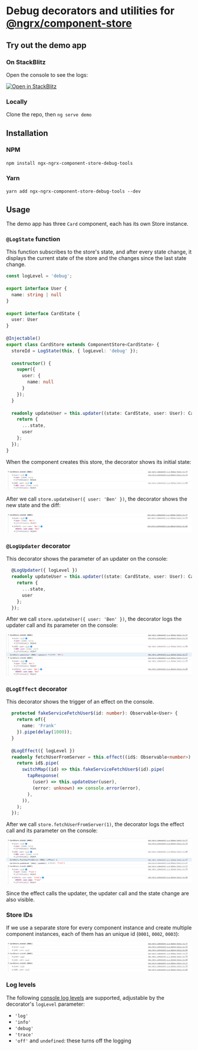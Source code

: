 # Debug decorators and utilities for [@ngrx/component-store](https://ngrx.io/guide/component-store) 

## Try out the demo app 

### On StackBlitz

Open the console to see the logs:

[![Open in StackBlitz](https://developer.stackblitz.com/img/open_in_stackblitz.svg)](https://stackblitz.com/github/gergelyszerovay/ngx-ngrx-component-store-debug-tools-demo)

### Locally

Clone the repo, then `ng serve demo`

## Installation

### NPM

`npm install ngx-ngrx-component-store-debug-tools`

### Yarn

`yarn add ngx-ngrx-component-store-debug-tools --dev`

## Usage

The demo app has three `Card` component, each has its own Store instance.

### `@LogState` function

This function subscribes to the store's state, and after every state change, it displays the current state of the store and the changes since the last state change.

```ts
const logLevel = 'debug';

export interface User {
  name: string | null
}

export interface CardState {
  user: User
}

@Injectable()
export class CardStore extends ComponentStore<CardState> {
  storeId = LogState(this, { logLevel: 'debug' });

  constructor() {
    super({
      user: {
        name: null
      }
    });
  }

  readonly updateUser = this.updater((state: CardState, user: User): CardState => {
    return {
      ...state,
      user
    };
  });
}
```

When the component creates this store, the decorator shows its initial state:

![console](https://raw.githubusercontent.com/gergelyszerovay/ngx-ngrx-component-store-debug-tools/master/.github/images/1-empty.png)

After we call `store.updateUser({ user: 'Ben' })`, the decorator shows the new state and the diff:

![console](https://raw.githubusercontent.com/gergelyszerovay/ngx-ngrx-component-store-debug-tools/master/.github/images/2-ben.png)

### `@LogUpdater` decorator

This decorator shows the parameter of an updater on the console:

```ts
  @LogUpdater({ logLevel })
  readonly updateUser = this.updater((state: CardState, user: User): CardState => {
    return {
      ...state,
      user
    };
  });
```

After we call `store.updateUser({ user: 'Ben' })`, the decorator logs the updater call and its parameter on the console:

![console](https://raw.githubusercontent.com/gergelyszerovay/ngx-ngrx-component-store-debug-tools/master/.github/images/3-updater.png)

### `@LogEffect` decorator

This decorator shows the trigger of an effect on the console.

```ts
  protected fakeServiceFetchUser$(id: number): Observable<User> {
    return of({
      name: 'Frank'
    }).pipe(delay(1000));
  } 

  @LogEffect({ logLevel })
  readonly fetchUserFromServer = this.effect((id$: Observable<number>) => {
    return id$.pipe(
      switchMap((id) => this.fakeServiceFetchUser$(id).pipe(
        tapResponse(
          (user) => this.updateUser(user),
          (error: unknown) => console.error(error),
        ),
      )),
    );
  });
```

After we call `store.fetchUserFromServer(1)`, the decorator logs the effect call and its parameter on the console:

![console](https://raw.githubusercontent.com/gergelyszerovay/ngx-ngrx-component-store-debug-tools/master/.github/images/4-effect.png)

Since the effect calls the updater, the updater call and the state change are also visible.

### Store IDs

If we use a separate store for every component instance and create multiple component instances, each of them has an unique id (`0001`, `0002`, `0003`):

![console](https://raw.githubusercontent.com/gergelyszerovay/ngx-ngrx-component-store-debug-tools/master/.github/images/5-multi.png)

### Log levels

The following [console log levels](https://developer.mozilla.org/en-US/docs/Web/API/Console/log) are supported, adjustable by the decorator's `logLevel` parameter:

- `'log'` 
- `'info'` 
- `'debug'` 
- `'trace'` 
- `'off'` and `undefined`: these turns off the logging
